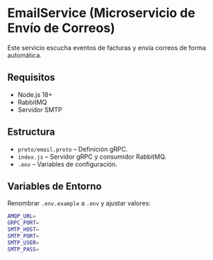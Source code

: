 # EmailService (Microservicio de Envío de Correos)

Este servicio escucha eventos de facturas y envía correos de forma automática.

## Requisitos
- Node.js 18+
- RabbitMQ
- Servidor SMTP

## Estructura
- `proto/email.proto` – Definición gRPC.
- `index.js` – Servidor gRPC y consumidor RabbitMQ.
- `.env` – Variables de configuración.

## Variables de Entorno
Renombrar `.env.example` a `.env` y ajustar valores:
```bash
AMQP_URL=
GRPC_PORT=
SMTP_HOST=
SMTP_PORT=
SMTP_USER=
SMTP_PASS=